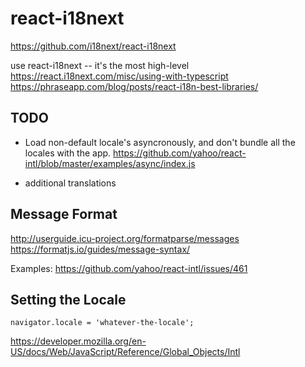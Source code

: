 # react-i18next
https://github.com/i18next/react-i18next

use react-i18next -- it's the most high-level
https://react.i18next.com/misc/using-with-typescript
https://phraseapp.com/blog/posts/react-i18n-best-libraries/

## TODO

- Load non-default locale's asyncronously, and don't bundle all the locales with the app.
  https://github.com/yahoo/react-intl/blob/master/examples/async/index.js

- additional translations

## Message Format

http://userguide.icu-project.org/formatparse/messages
https://formatjs.io/guides/message-syntax/

Examples: https://github.com/yahoo/react-intl/issues/461


## Setting the Locale

```
navigator.locale = 'whatever-the-locale';
```

https://developer.mozilla.org/en-US/docs/Web/JavaScript/Reference/Global_Objects/Intl
